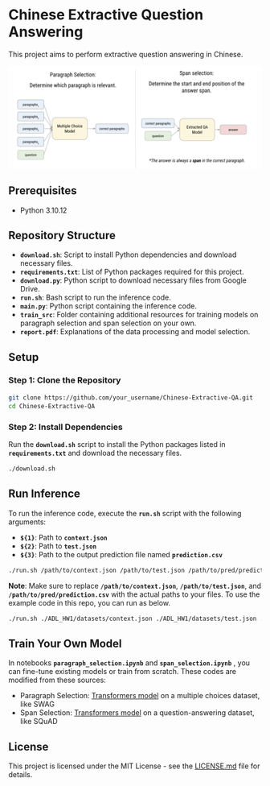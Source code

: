 # Chinese Extractive Question Answering

This project aims to perform extractive question answering in Chinese.

<p align="center">
  <img width="800" height="auto" src="images/concept.png" alt="concept.png">
</p>

## **Prerequisites**

- Python 3.10.12

## **Repository Structure**

- **`download.sh`**: Script to install Python dependencies and download necessary files.
- **`requirements.txt`**: List of Python packages required for this project.
- **`download.py`**: Python script to download necessary files from Google Drive.
- **`run.sh`**: Bash script to run the inference code.
- **`main.py`**: Python script containing the inference code.
- **`train_src`**: Folder containing additional resources for training models on paragraph selection and span selection on your own.
- **`report.pdf`**: Explanations of the data processing and model selection.

## **Setup**

### **Step 1: Clone the Repository**

```bash
git clone https://github.com/your_username/Chinese-Extractive-QA.git
cd Chinese-Extractive-QA
```

### **Step 2: Install Dependencies**

Run the **`download.sh`** script to install the Python packages listed in **`requirements.txt`** and download the necessary files.

```bash
./download.sh
```

## **Run Inference**

To run the inference code, execute the **`run.sh`** script with the following arguments:

- **`${1}`**: Path to **`context.json`**
- **`${2}`**: Path to **`test.json`**
- **`${3}`**: Path to the output prediction file named **`prediction.csv`**

```bash
./run.sh /path/to/context.json /path/to/test.json /path/to/pred/prediction.csv
```

**Note**: Make sure to replace **`/path/to/context.json`**, **`/path/to/test.json`**, and **`/path/to/pred/prediction.csv`** with the actual paths to your files. To use the example code in this repo, you can run as below.

```bash
./run.sh ./ADL_HW1/datasets/context.json ./ADL_HW1/datasets/test.json ./prediction.csv
```

## Train Your Own Model

In notebooks **`paragraph_selection.ipynb`** and **`span_selection.ipynb`** , you can fine-tune existing models or train from scratch. These codes are modified from these sources:

- Paragraph Selection: [Transformers model](https://github.com/huggingface/transformers/blob/main/examples/pytorch/multiple-choice/README.md#multiple-choice) on a multiple choices dataset, like SWAG
- Span Selection: [Transformers model](https://github.com/huggingface/transformers/blob/main/examples/pytorch/question-answering/README.md) on a question-answering dataset, like SQuAD

## **License**

This project is licensed under the MIT License - see the [LICENSE.md](https://chat.openai.com/c/LICENSE.md) file for details.
